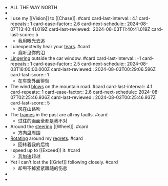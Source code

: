 - ALL THE WAY NORTH
-
- I use my [[Vision]] to [[Chase]]. #card
  card-last-interval:: 4.1
  card-repeats:: 1
  card-ease-factor:: 2.6
  card-next-schedule:: 2024-08-07T13:40:41.019Z
  card-last-reviewed:: 2024-08-03T11:40:41.019Z
  card-last-score:: 5
	- 我用眼光去追
- I unexpectedly hear your [tears]([[Tear]]). #card
	- 竟听见你的泪
- [Lingering]([[Linger]]) outside the car window. #card
  card-last-interval:: -1
  card-repeats:: 1
  card-ease-factor:: 2.5
  card-next-schedule:: 2024-08-03T16:00:00.000Z
  card-last-reviewed:: 2024-08-03T00:29:06.586Z
  card-last-score:: 1
	- 在车窗外面徘徊
- The wind [blows]([[Blow]]) on the mountain road. #card
  card-last-interval:: 4.1
  card-repeats:: 1
  card-ease-factor:: 2.6
  card-next-schedule:: 2024-08-07T02:25:46.936Z
  card-last-reviewed:: 2024-08-03T00:25:46.937Z
  card-last-score:: 5
	- 风在山路吹
- The [frames]([[Frame]]) in the past are all my faults. #card
	- 过往的画面全都是我不对
- Around the [steering]([[Steer]]) [[Wheel]]. #card
	- 方向盘周围
- [Rotating]([[Rotate]]) around my [regrets]([[Regret]]). #card
	- 回转着我的后悔
- I speed up to [[Exceed]] it. #card
	- 我加速超越
- Yet I can't lost the [[Grief]] following closely. #card
	- 却甩不掉紧紧跟随的伤悲
-
-